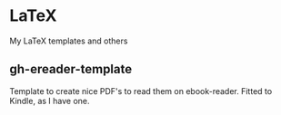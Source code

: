 # LaTeX
My LaTeX templates and others

## gh-ereader-template
Template to create nice PDF's to read them on ebook-reader. Fitted to Kindle, as I have one.
